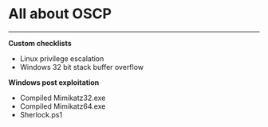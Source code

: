 # All about OSCP

----

**Custom checklists**

- Linux privilege escalation
- Windows 32 bit stack buffer overflow

**Windows post exploitation**

- Compiled Mimikatz32.exe
- Compiled Mimikatz64.exe
- Sherlock.ps1
